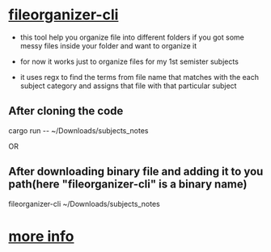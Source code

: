 # [fileorganizer-cli](https://thapadipenra.github.io/fileorganizer-web)

* this tool help you organize file into different folders if you got some messy files inside your folder and want to organize it
  
* for now it works just to organize files for my 1st semister subjects
  
* it uses regx to find the terms from file name that matches with the each subject category and assigns that file with that particular subject

## After cloning the code
cargo run -- ~/Downloads/subjects_notes

OR

## After downloading binary file and adding it to you path(here "fileorganizer-cli" is a binary name)
fileorganizer-cli ~/Downloads/subjects_notes 

# [more info](https://thapadipenra.github.io/fileorganizer-web)
